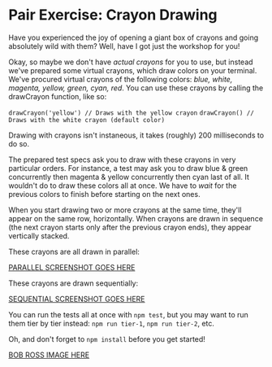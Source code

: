 # Pair Exercise: Crayon Drawing

Have you experienced the joy of opening a giant box of crayons and going absolutely wild with them? Well, have I got just the workshop for you!

Okay, so maybe we don't have _actual crayons_ for you to use, but instead we've prepared some virtual crayons, which draw colors on your terminal. We've procured virtual crayons of the following colors: *blue, white, magenta, yellow, green, cyan, red*. You can use these crayons by calling the drawCrayon function, like so:

`drawCrayon('yellow') // Draws with the yellow crayon`
`drawCrayon() // Draws with the white crayon (default color)`

Drawing with crayons isn't instaneous, it takes (roughly) 200 milliseconds to do so.

The prepared test specs ask you to draw with these crayons in very particular orders. For instance, a test may ask you to draw blue & green concurrently then magenta & yellow concurrently then cyan last of all. It wouldn't do to draw these colors all at once. We have to _wait_ for the previous colors to finish before starting on the next ones.

When you start drawing two or more crayons at the same time, they'll appear on the same row, horizontally. When crayons are drawn in sequence (the next crayon starts only after the previous crayon ends), they appear vertically stacked.

These crayons are all drawn in parallel:

[PARALLEL SCREENSHOT GOES HERE](#)

These crayons are drawn sequentially:

[SEQUENTIAL SCREENSHOT GOES HERE](#)

You can run the tests all at once with `npm test`, but you may want to run them tier by tier instead: `npm run tier-1`, `npm run tier-2`, etc.

Oh, and don't forget to `npm install` before you get started!

[BOB ROSS IMAGE HERE](#)
